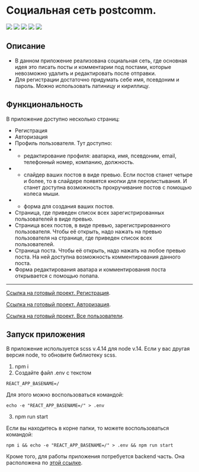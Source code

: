 # Социальная сеть postcomm. 

![](https://shields.io/badge/-HTML-orange)
![](https://shields.io/badge/-CSS-blue)
![](https://shields.io/badge/-SCSS-C76494)
![](https://shields.io/badge/-JavaScript-yellow)
![](https://shields.io/badge/-React.JS-05D9FF)

## Описание
- В данном приложение реализована социальная сеть, где основная идея это писать посты и комментарии под постами, которые невозможно удалить и редактировать после отправки.
- Для регистрации достаточно придумать себе имя, псевдоним и пароль. Можно использовать латиницу и кириллицу. 

## Функциональность
В приложение доступно несколько страниц:
- Регистрация
- Авторизация
- Профиль пользователя. Тут доступно:
- - редактирование профиля: аватарка, имя, псевдоним, email, телефонный номер, компанию, должность. 
- - слайдер ваших постов в виде превью. Если постов станет четыре и более, то в слайдере появятся кнопки для перелистывания. И станет доступна возможность прокручивание постов с помощью колеса мыши. 
- - форма для создания ваших постов.
- Страница, где приведен список всех зарегистрированных пользователей в виде превью.
- Страница всех постов, в виде превью, зарегистрированного пользователя. Чтобы её открыть, надо нажать на превью пользователя на странице, где приведен список всех пользователей.
- Страница поста. Чтобы её открыть, надо нажать на любое превью поста. На ней доступна возможность комментирования данного поста. 
- Форма редактирования аватара и комментирования поста открывается с помощью попапа.

<tr>
    <hr>
</tr>

 [Ссылка на готовый проект. Регистрация](https://tyt34.github.io/postcomm/#/reg).
 
 [Ссылка на готовый проект. Авторизация](https://tyt34.github.io/postcomm/#/reg).
 
 [Ссылка на готовый проект. Все пользователи](https://tyt34.github.io/postcomm/#/allusers).

  ## Запуск приложения
В приложение используется scss v.4.14 для node v.14. Если у вас другая версия node, то обновите библиотеку scss.
1. npm i
2. Создайте файл .env с текстом 
```
REACT_APP_BASENAME=/
```
Для этого можно воспользоваться командой: 
```
echo -e "REACT_APP_BASENAME=/" > .env
```
3. npm run start

Если вы находитесь в корне папки, то можете воспользоваться командой: 
```
npm i && echo -e "REACT_APP_BASENAME=/" > .env && npm run start
```
Кроме того, для работы приложения потребуется backend часть. Она расположена по  [этой ссылке](https://github.com/tyt34/back-postcomm).


